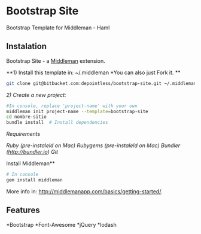 # Bootstrap Site
Bootstrap Template for Middleman - Haml

## Instalation

Bootstrap Site - a [Middleman](http://middlemanapp.com/) extension.

**1) Install this template in: ~/.middleman *You can also just Fork it. **

```bash
git clone git@bitbucket.com:depointless/bootstrap-site.git ~/.middleman/bootstrap-site
```

*2) Create a new project:*

```bash
#In console, replace 'project-name' with your own
middleman init project-name --template=bootstrap-site
cd nombre-sitio
bundle install  # Install dependencies
```

*Requirements*

*Ruby (pre-instaleld on Mac)*
*Rubygems (pre-instaleld on Mac)*
*Bundler (http://bundler.io)*
*Git*

Install Middleman**

```bash
# In console
gem install middleman
```

More info in: http://middlemanapp.com/basics/getting-started/.

## Features

*Bootstrap
*Font-Awesome
*jQuery
*lodash
